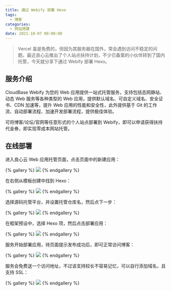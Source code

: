 ```yaml
---
title: 通过 Webify 部署 Hexo
tags:
  - 博客
categories:
  - 网站搭建
date: 2021-10-07 00:00:00
---
```


> Vercel 虽是免费的，但因为其服务器在国外，常会遇到访问不稳定的问题。最近良心云推出了个人站点扶持计划，不少已备案的小伙伴转到了国内托管，今天就分享下通过 Webify 部署 Hexo。

<!-- more -->

## 服务介绍

CloudBase Webify 为您的 Web 应用提供一站式托管服务，支持包括态网静站、动态 Web 服务等各种类型的 Web 应用，提供默认域名、可自定义域名、安全证书、CDN 加速等，提升 Web 应用的性能和安全性，此外提供基于 Git 的工作流、自动部署流程、加速开发部署流程，提供极佳体验。

可将博客/论坛/官网等任意形式的个人站点部署到 Webify，即可以申请获得扶持代金券，即实现零成本网站托管。

## 在线部署

进入良心云 Web 应用托管页面，点击页面中的新建应用：

{% gallery %}
![](https://cdn.dusays.com/2021/10/390-1.jpg)
{% endgallery %}

在右侧从模板创建中找到 Hexo：

{% gallery %}
![](https://cdn.dusays.com/2021/10/390-2.jpg)
{% endgallery %}

选择源码托管平台，并设置托管仓库名，然后点下一步：

{% gallery %}
![](https://cdn.dusays.com/2021/10/390-3.jpg)
{% endgallery %}

在框架预设中，选择 Hexo 项，然后点击部署应用：

{% gallery %}
![](https://cdn.dusays.com/2021/10/390-4.jpg)
{% endgallery %}

服务开始部署应用，待页面提示发布成功后，即可正常访问博客：

{% gallery %}
![](https://cdn.dusays.com/2021/10/390-5.jpg)
{% endgallery %}

服务会免费送一个访问地址，不过该支持较长不容易记忆，可以自行添加域名，且支持 SSL：

{% gallery %}
![](https://cdn.dusays.com/2021/10/390-6.jpg)
{% endgallery %}
